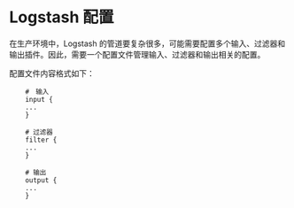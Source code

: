 # Logstash 配置

在生产环境中，Logstash 的管道要复杂很多，可能需要配置多个输入、过滤器和输出插件。因此，需要一个配置文件管理输入、过滤器和输出相关的配置。

配置文件内容格式如下：

```text
    #　输入
    input {
    ...
    }

    # 过滤器
    filter {
    ...
    }

    # 输出
    output {
    ...
    }
```
